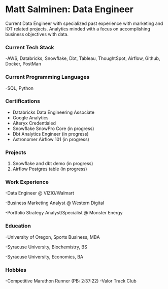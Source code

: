 # Matt Salminen: Data Engineer
Current Data Engineer with specialized past experience with marketing and IOT related projects. Analytics minded with a focus on accomplishing business objectives with data.

### Current Tech Stack
-AWS, Databricks, Snowflake, Dbt, Tableau, ThoughtSpot, Airflow, Github, Docker, PostMan

### Current Programming Languages
-SQL, Python

### Certifications
- Databricks Data Engineering Associate
- Google Analytics
- Alteryx Credentialed
- Snowflake SnowPro Core (in progress)
- Dbt Analytics Engineer (in progress)
- Astronomer Airflow 101 (in progress)

### Projects
1. Snowflake and dbt demo (in progress)
2. Airflow Postgres table (in progress)

### Work Experience 
-Data Engineer @ VIZIO/Walmart 

-Business Marketing Analyst @ Western Digital

-Portfolio Strategy Analyst/Specialist @ Monster Energy

### Education
-University of Oregon, Sports Business, MBA

-Syracuse University, Biochemistry, BS

-Syracuse University, Economics, BA 

### Hobbies
-Competitive Marathon Runner (PB: 2:37:22)
-Valor Track Club
